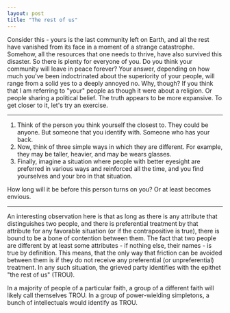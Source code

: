 ```yaml
---
layout: post
title: "The rest of us"
---
```


Consider this - yours is the last community left on Earth, and all the rest have vanished from its face in a moment of a strange catastrophe. Somehow, all the resources that one needs to thrive, have also survived this disaster. So there is plenty for everyone of you. Do you think your community will leave in peace forever? Your answer, depending on how much you've been indoctrinated about the superiority of your people, will range from a solid yes to a deeply annoyed no. Why, though?
If you think that I am referring to "your" people as though it were about a religion. Or people sharing a political belief. The truth appears to be more expansive. To get closer to it, let's try an exercise.

<hr/>

1. Think of the person you think yourself the closest to. They could be anyone. But someone that you identify with. Someone who has your back.
2. Now, think of three simple ways in which they are different. For example, they may be taller, heavier, and may be wears glasses.
3. Finally, imagine a situation where people with better eyesight are preferred in various ways and reinforced all the time, and you find yourselves and your bro in that situation.

How long will it be before this person turns on you? Or at least becomes envious.

<hr/>

An interesting observation here is that as long as there is any attribute that distinguishes two people, and there is preferential treatment by that attribute for any favorable situation (or if the contrapositive is true), there is bound to be a bone of contention between them. The fact that two people are different by at least some attributes - if nothing else, their names - is true by definition. This means, that the only way that friction can be avoided between them is if they do not receive any preferential (or unpreferential) treatment. In any such situation, the grieved party identifies with the epithet "the rest of us" (TROU).

In a majority of people of a particular faith, a group of a different faith will likely call themselves TROU. In a group of power-wielding simpletons, a bunch of intellectuals would identify as TROU.
